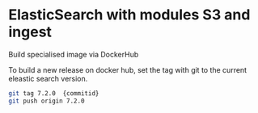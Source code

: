 # ElasticSearch with modules S3 and ingest

Build specialised image via DockerHub

To build a new release on docker hub, set the tag with git to the current eleastic search version.

```bash
git tag 7.2.0  {commitid}
git push origin 7.2.0
```
